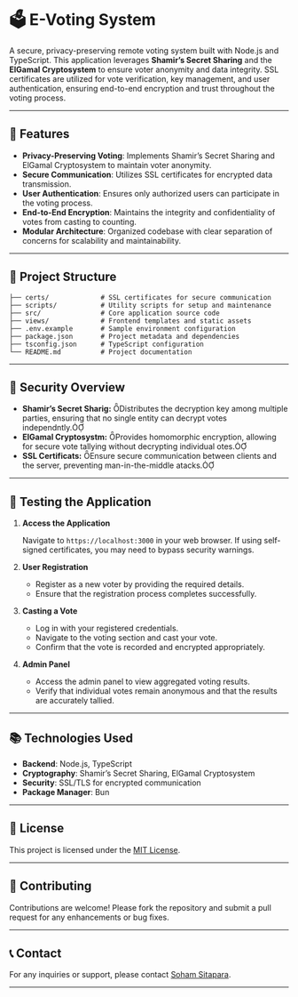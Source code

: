 
# 🗳️ E-Voting System

A secure, privacy-preserving remote voting system built with Node.js and TypeScript. This application leverages **Shamir’s Secret Sharing** and the **ElGamal Cryptosystem** to ensure voter anonymity and data integrity. SSL certificates are utilized for vote verification, key management, and user authentication, ensuring end-to-end encryption and trust throughout the voting process.

---

## 🚀 Features

- **Privacy-Preserving Voting**: Implements Shamir’s Secret Sharing and ElGamal Cryptosystem to maintain voter anonymity.
- **Secure Communication**: Utilizes SSL certificates for encrypted data transmission.
- **User Authentication**: Ensures only authorized users can participate in the voting process.
- **End-to-End Encryption**: Maintains the integrity and confidentiality of votes from casting to counting.
- **Modular Architecture**: Organized codebase with clear separation of concerns for scalability and maintainability.

---

## 📁 Project Structure

```
├── certs/             # SSL certificates for secure communication
├── scripts/           # Utility scripts for setup and maintenance
├── src/               # Core application source code
├── views/             # Frontend templates and static assets
├── .env.example       # Sample environment configuration
├── package.json       # Project metadata and dependencies
├── tsconfig.json      # TypeScript configuration
└── README.md          # Project documentation
```

---


## 🔐 Security Overview

- **Shamir’s Secret Sharig:** Distributes the decryption key among multiple parties, ensuring that no single entity can decrypt votes independntly.
- **ElGamal Cryptosystm:** Provides homomorphic encryption, allowing for secure vote tallying without decrypting individual otes.
- **SSL Certificats:** Ensure secure communication between clients and the server, preventing man-in-the-middle atacks.

---

## 🧪 Testing the Application

1. **Access the Application**

   Navigate to `https://localhost:3000` in your web browser. If using self-signed certificates, you may need to bypass security warnings.

2. **User Registration**

   - Register as a new voter by providing the required details.
   - Ensure that the registration process completes successfully.

3. **Casting a Vote**

   - Log in with your registered credentials.
   - Navigate to the voting section and cast your vote.
   - Confirm that the vote is recorded and encrypted appropriately.

4. **Admin Panel**

   - Access the admin panel to view aggregated voting results.
   - Verify that individual votes remain anonymous and that the results are accurately tallied.

---

## 📚 Technologies Used

- **Backend**: Node.js, TypeScript
- **Cryptography**: Shamir’s Secret Sharing, ElGamal Cryptosystem
- **Security**: SSL/TLS for encrypted communication
- **Package Manager**: Bun

---

## 📄 License

This project is licensed under the [MIT License](LICENSE).

---

## 🤝 Contributing

Contributions are welcome! Please fork the repository and submit a pull request for any enhancements or bug fixes.

---

## 📞 Contact

For any inquiries or support, please contact [Soham Sitapara](mailto:soham.v.sitapara@gmail.com).

---
